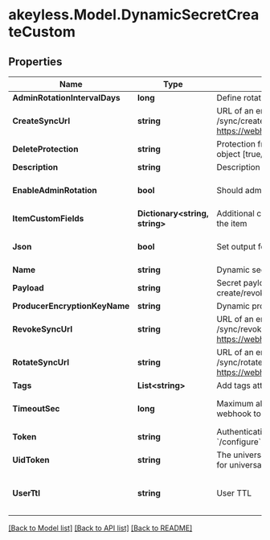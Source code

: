 # akeyless.Model.DynamicSecretCreateCustom

## Properties

Name | Type | Description | Notes
------------ | ------------- | ------------- | -------------
**AdminRotationIntervalDays** | **long** | Define rotation interval in days | [optional] 
**CreateSyncUrl** | **string** | URL of an endpoint that implements /sync/create method, for example https://webhook.example.com/sync/create | 
**DeleteProtection** | **string** | Protection from accidental deletion of this object [true/false] | [optional] 
**Description** | **string** | Description of the object | [optional] 
**EnableAdminRotation** | **bool** | Should admin credentials be rotated | [optional] [default to false]
**ItemCustomFields** | **Dictionary&lt;string, string&gt;** | Additional custom fields to associate with the item | [optional] 
**Json** | **bool** | Set output format to JSON | [optional] [default to false]
**Name** | **string** | Dynamic secret name | 
**Payload** | **string** | Secret payload to be sent with each create/revoke webhook request | [optional] 
**ProducerEncryptionKeyName** | **string** | Dynamic producer encryption key | [optional] 
**RevokeSyncUrl** | **string** | URL of an endpoint that implements /sync/revoke method, for example https://webhook.example.com/sync/revoke | 
**RotateSyncUrl** | **string** | URL of an endpoint that implements /sync/rotate method, for example https://webhook.example.com/sync/rotate | [optional] 
**Tags** | **List&lt;string&gt;** | Add tags attached to this object | [optional] 
**TimeoutSec** | **long** | Maximum allowed time in seconds for the webhook to return the results | [optional] [default to 60]
**Token** | **string** | Authentication token (see &#x60;/auth&#x60; and &#x60;/configure&#x60;) | [optional] 
**UidToken** | **string** | The universal identity token, Required only for universal_identity authentication | [optional] 
**UserTtl** | **string** | User TTL | [optional] [default to "60m"]

[[Back to Model list]](../README.md#documentation-for-models) [[Back to API list]](../README.md#documentation-for-api-endpoints) [[Back to README]](../README.md)

